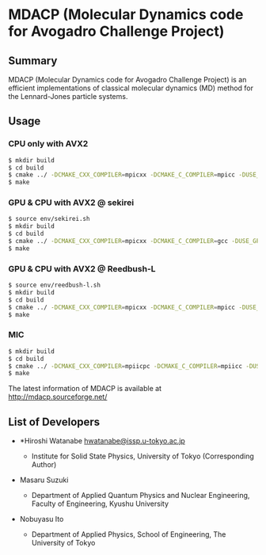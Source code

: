 # MDACP (Molecular Dynamics code for Avogadro Challenge Project)

## Summary
MDACP (Molecular Dynamics code for Avogadro Challenge Project) is an
efficient implementations of classical molecular dynamics (MD) method
for the Lennard-Jones particle systems.

## Usage
### CPU only with AVX2

```sh
$ mkdir build
$ cd build
$ cmake ../ -DCMAKE_CXX_COMPILER=mpicxx -DCMAKE_C_COMPILER=mpicc -DUSE_AVX2=true
$ make
```

### GPU & CPU with AVX2 @ sekirei

```sh
$ source env/sekirei.sh
$ mkdir build
$ cd build
$ cmake ../ -DCMAKE_CXX_COMPILER=mpicxx -DCMAKE_C_COMPILER=gcc -DUSE_GPU_CUDA=true -DUSE_AVX2=true
$ make
```

### GPU & CPU with AVX2 @ Reedbush-L

```sh
$ source env/reedbush-l.sh
$ mkdir build
$ cd build
$ cmake ../ -DCMAKE_CXX_COMPILER=mpicxx -DCMAKE_C_COMPILER=mpicc -DUSE_GPU_CUDA=true -DUSE_AVX2=true
$ make
```

### MIC

```sh
$ mkdir build
$ cd build
$ cmake ../ -DCMAKE_CXX_COMPILER=mpiicpc -DCMAKE_C_COMPILER=mpiicc -DUSE_AVX512=true
$ make
```

The latest information of MDACP is available at
http://mdacp.sourceforge.net/

## List of Developers
- *Hiroshi Watanabe <hwatanabe@issp.u-tokyo.ac.jp>
    - Institute for Solid State Physics, University of Tokyo (Corresponding Author)

- Masaru Suzuki
    - Department of Applied Quantum Physics and Nuclear Engineering, Faculty of Engineering, Kyushu University

- Nobuyasu Ito
    - Department of Applied Physics, School of Engineering, The University of Tokyo
